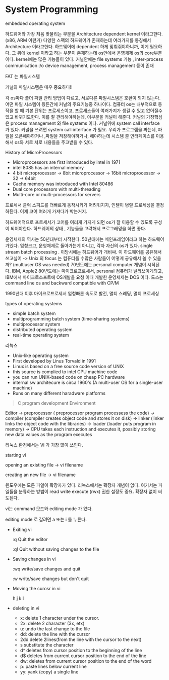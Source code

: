 # System Programming 

embedded operating system 


하드웨어와 가장 처음 맞물리는 부분을 Architecture dependent kernel 이라고한다. (x86, ARM 이런거)
다양한 스펙의 하드웨어가 존재하는데 여러가지를 통칭해서 Architecture 이라고한다. 하드웨어에 dependent 하게 맞춰줘야하니까, 이게 필요하다. 그 위에 kernel 이라고 하는 부분이 존재하는데 os안에서 운영체제 os의 core부분이다. kernel에는 많은 기능들이 있다. 커널안에는 file systems 기능 , inter-process communication i/o device management, process management 등이 존재

FAT 는 파일시스템

커널의 파일시스템은 매우 중요하다!!

각 os마다 폴더 파일 관리 방법이 다르고, 서로다른 파일시스템은 호환이 되지 않는다. 어떤 파일 시스템이 됬든간에 커널의 주요기능중 하나이다. 컴퓨터 os는 내부적으로 동작을 할 때 기본 단위는 프로세스이고, 프로세스들이 여러가지가 생길 수 있고 없어질수 있고 바뀌기도한다. 이를 잘 관리해야하는데, 이부분을 커널이 해준다. 커널의 가장핵심은 process management 와 file systems 이다.
커널위에 system call interface 가 있다. 커널을 쓰려면 system call interface 가 필요.
우리가 프로그램을 짜는데, 파일을 오픈해야하거나 ,파일을 저장해야하거나, 해야하는데 시스템 콜 인터페이스를 이용해서 os와 서로 서로 내용들을 주고받을 수 있다. 

History of MicroProcessors

- Microprocessors are first introduced by intel in 1971
- intel 8085 has an internal memory
- 4 bit microprocessor -> 8bit microprocessor -> 16bit microprocessor -> 32 -> 64bit
- Cache memory was introduced with Intel 80486
- Dual core processors with multi-threading
- Multi-core or multi-processors for servers

프로세서 클럭 스피드를 더빠르게 동작시키기 어려워지자, 인텔이 병렬 프로세싱을 결정하된다. 이제 코어 여러개 가져다가 박는거지.

하드웨어적으로 프로세서가 코어를 여러개 가지게 되면 os가 잘 이용할 수 있도록 구성이 되어야한다. 하드웨어의 상태 , 기능들을 고려해서 프로그래밍을 하면 좋다.

운영체제의 역사는 50년대부터 시작한다. 50년대에는 메인프레임이라고 하는 하드웨어가있다. 엄청크고, 운영체제로 돌아가는게 아니고, 각자 자신의 os가 있다. single stream batch processing . 이당시에는 하드웨어가 개비싸. 이 하드웨어를 공유해서 쓰고싶어 -> Unix 의 focus 는 컴퓨터를 수많은 사람들이 어떻게 공유해서 쓸 수 있을까? (multiuser OS was needed) 
70년도에는 personal computer 개념이 시작된다. IBM, Apple2
80년도에는 마이크로프로세서, personal 컴퓨터가 널리쓰이게되고, IBM에서 마이크로소프트에 OS개발을 요청 이때 개발한 운영체제는 DOS 이다. 도스는 command line os and backward compatible with CP/M

1990년대 이후 마이크로프로세서 엄청빠른 속도로 발전, 멀티 스레딩, 멀티 프로세싱 

types of operating systems

- simple batch system
- multiprogramming batch system (time-sharing systems)
- multiprocessor system
- distributed operating system
- real-time operating system

리눅스

- Unix-like operating system
- First developed by Linus Torvald in 1991
- Linux is based on a free source code version of UNIX
- this source is complied to intel CPU machine code
- you can run UNIX-based code on cheap PC hardware
- internal sw architecure is circa 1960's (A multi-user OS for a single-user machine)
- Runs on many different haradware platforms


> C program development Environment

Editor -> preprocessor ( preprocessor program processess the code) -> compiler (compiler creates object code and stores it on disk) -> linker (linker links the object code with the libraries) -> loader (loader puts program in memory) ->  CPU takes each instruction and executes it, possibly storing new data values as the program executes

리눅스 환경에서는 Vi 가 가장 많이 쓰인다.

starting vi 

opening an existing file -> vi filename 

creating an new file -> vi filename

윈도우에는 모든 파일이 확장자가 있다. 
리눅스에서는 확장자 개념이 없다. 여기서는 파일들을 분류하는 방법이 read write execute (rwx) 권한 설정도 중요.
확장자 없이 써도된다.

vi는 command 모드와 editing mode 가 있다. 

editing mode 로 갈려면 a 또는 i 를 누른다.

- Exiting vi
    
    :q Quit the editor

    :q! Quit without saving changes to the file

- Saving changes in vi
  
    :wq write/save changes and quit

    :w write/save changes but don't quit

- Moving the curosr in vi

    h j k l 

- deleting in vi

    - x: delete 1 character under the cursor.
    - 2x: delete 2 character (3x, etx)
    - u: undo the last change to the file
    - dd: delete the line with the cursor
    - 2dd delete 2lines(from the line with the cursor to the next)
    - s substitute the character
    - d^ deletes from cursor position to the beginning of the line
    - d$ deletes from current cursor position to the end of the line
    - dw: deletes from current cursor position to the end of the word
    - p: paste lines below current line
    - yy: yank (copy) a single line
